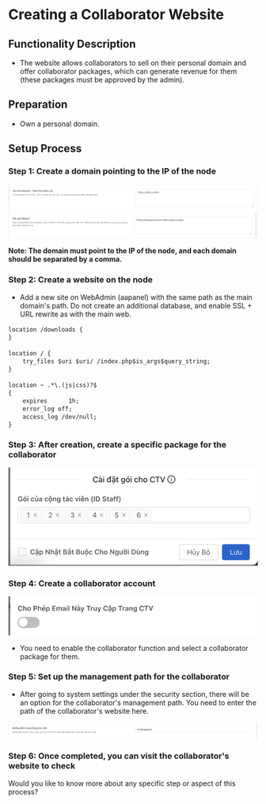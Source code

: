 # Creating a Collaborator Website

## Functionality Description
- The website allows collaborators to sell on their personal domain and offer collaborator packages, which can generate revenue for them (these packages must be approved by the admin).

## Preparation
- Own a personal domain.

## Setup Process

### Step 1: Create a domain pointing to the IP of the node

![AllowDomain](../../image/function/staff/AllowDomain.png)
![AllowSubscribe](../../image/function/staff/AllowSubscribe.png)

**Note: The domain must point to the IP of the node, and each domain should be separated by a comma.**

### Step 2: Create a website on the node
- Add a new site on WebAdmin (aapanel) with the same path as the main domain's path. Do not create an additional database, and enable SSL + URL rewrite as with the main web.

```
location /downloads {
}

location / {
    try_files $uri $uri/ /index.php$is_args$query_string;
}

location ~ .*\.(js|css)?$
{
    expires      1h;
    error_log off;
    access_log /dev/null;
}
```

### Step 3: After creation, create a specific package for the collaborator

![PlanOfStaff](../../image/function/staff/PlanOfStaff.png)

### Step 4: Create a collaborator account
![CreateStaff](../../image/function/staff/CreateStaff.png)

- You need to enable the collaborator function and select a collaborator package for them.

### Step 5: Set up the management path for the collaborator
- After going to system settings under the security section, there will be an option for the collaborator's management path. You need to enter the path of the collaborator's website here.

![StaffPath](../../image/function/staff/StaffPath.png)

### Step 6: Once completed, you can visit the collaborator's website to check

Would you like to know more about any specific step or aspect of this process?